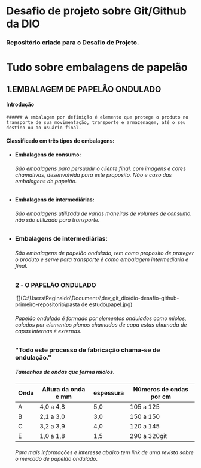 # Desafio de projeto sobre Git/Github da DIO
### Repositório criado para o Desafio de Projeto.



# Tudo sobre embalagens de papelão



##       1.EMBALAGEM DE PAPELÃO ONDULADO

#### 											Introdução

	###### A embalagem por definição é elemento que protege o produto no transporte de sua movimentação, transporte e armazenagem, até o seu destino ou ao usuário final.

####     Classificado em três tipos de embalagens:

- #### Embalagens de consumo: ##

  ######  São embalagens para persuadir o cliente final, com imagens  e cores chamativas, desenvolvida para este proposito. Não e caso das embalagens de papelão.

- ####  Embalagens de intermediárias: ##

  	###### São embalagens utilizada de varias maneiras de volumes de consumo. não são utilizada para transporte.  

- ###  Embalagens de intermediárias:

  ###### São embalagens de papelão ondulado, tem como proposito de proteger o produto e serve para transporte  é como embalagem intermediaria e final.

  

  ### 2 - O PAPELÃO ONDULADO

  

  ![](C:\Users\Reginaldo\Documents\dev_git_dio\dio-desafio-github-primeiro-repositorio\pasta de estudo\papel.jpg)

  

  ###### Papelão ondulado é formado por elementos ondulados como miolos, colados por elementos planos chamados de capa estas chamada de capas internas é externas.

  ### "Todo este processo de fabricação chama-se de ondulação."

  #####  Tamanhos de ondas que forma miolos.

  

  | Onda | Altura da onda e mm | espessura | Números de ondas por cm |
  | ---- | ------------------- | --------- | ----------------------- |
  | A    | 4,0 a 4,8           | 5,0       | 105 a 125               |
  | B    | 2,1 a 3,0           | 3,0       | 150 a 150               |
  | C    | 3,2 a 3,9           | 4,0       | 120 a 145               |
  | E    | 1,0 a 1,8           | 1,5       | 290 a 320git            |

  

  

  ###### Para mais informações e interesse abaixo tem link de uma revista sobre o mercado de papelão ondulado.

  [](http://www.revistaopapel.org.br/)

  

  

  

  

  

  

   

  

  

  

  




